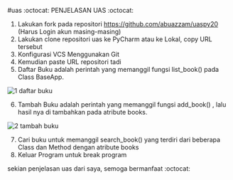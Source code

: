 #uas
:octocat: PENJELASAN UAS :octocat:

1. Lakukan fork pada repositori https://github.com/abuazzam/uaspy20 (Harus Login akun masing-masing)
2. Lakukan clone repositori uas ke PyCharm atau ke Lokal, copy URL tersebut
3. Konfigurasi VCS Menggunakan Git 
4. Kemudian paste URL repositori tadi 
5. Daftar Buku adalah perintah yang memanggil fungsi list_book() pada Class BaseApp.

![1 daftar buku](https://user-images.githubusercontent.com/57025775/72674677-f4da7e80-3aab-11ea-8e36-15d005c104b5.jpg)

6. Tambah Buku adalah perintah yang memanggil fungsi add_book() , lalu hasil nya di tambahkan pada atribute books. 

![2 tambah buku](https://user-images.githubusercontent.com/57025775/72674678-f4da7e80-3aab-11ea-88c8-17fc32bb786c.jpg)

7. Cari buku untuk memanggil search_book() yang terdiri dari beberapa Class dan Method dengan atribute books 
8. Keluar Program untuk break program

sekian penjelasan uas dari saya, semoga bermanfaat :octocat:
